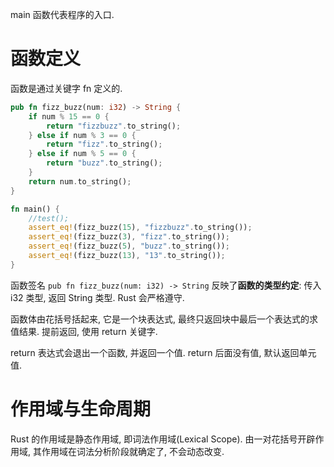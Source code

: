 
main 函数代表程序的入口.

# 函数定义

函数是通过关键字 fn 定义的.

```rust
pub fn fizz_buzz(num: i32) -> String {
	if num % 15 == 0 {
		return "fizzbuzz".to_string();
	} else if num % 3 == 0 {
		return "fizz".to_string();
	} else if num % 5 == 0 {
		return "buzz".to_string();
	}
	return num.to_string();
}

fn main() {
	//test();
	assert_eq!(fizz_buzz(15), "fizzbuzz".to_string());
	assert_eq!(fizz_buzz(3), "fizz".to_string());
	assert_eq!(fizz_buzz(5), "buzz".to_string());
	assert_eq!(fizz_buzz(13), "13".to_string());
}
```

函数签名 `pub fn fizz_buzz(num: i32) -> String` 反映了**函数的类型约定**: 传入 i32 类型, 返回 String 类型. Rust 会严格遵守.

函数体由花括号括起来, 它是一个块表达式, 最终只返回块中最后一个表达式的求值结果. 提前返回, 使用 return 关键字.

return 表达式会退出一个函数, 并返回一个值. return 后面没有值, 默认返回单元值.

# 作用域与生命周期

Rust 的作用域是静态作用域, 即词法作用域(Lexical Scope). 由一对花括号开辟作用域, 其作用域在词法分析阶段就确定了, 不会动态改变.





